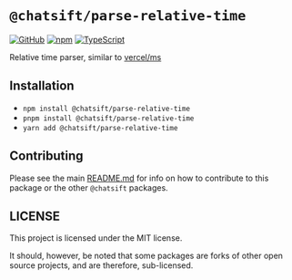 # `@chatsift/parse-relative-time`

[![GitHub](https://img.shields.io/badge/License-GNU%20AGPLv3-yellow.svg)](https://github.com/chatsift/automoderator/blob/main/LICENSE)
[![npm](https://img.shields.io/npm/v/@chatsift/parse-relative-time?color=crimson&logo=npm)](https://www.npmjs.com/package/@chatsift/parse-relative-time)
[![TypeScript](https://github.com/chatsift/automoderator/actions/workflows/test.yml/badge.svg)](https://github.com/chatsift/automoderator/actions/workflows/test.yml)

Relative time parser, similar to [vercel/ms](https://github.com/vercel/ms)

## Installation

- `npm install @chatsift/parse-relative-time`
- `pnpm install @chatsift/parse-relative-time`
- `yarn add @chatsift/parse-relative-time`

## Contributing

Please see the main [README.md](https://github.com/chatsift/automoderator) for info on how to contribute to this package or the other `@chatsift` packages.

## LICENSE

This project is licensed under the MIT license.

It should, however, be noted that some packages are forks of other open source projects, and are therefore, sub-licensed.
